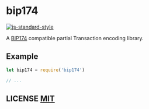 # bip174

[![js-standard-style](https://cdn.rawgit.com/feross/standard/master/badge.svg)](https://github.com/feross/standard)


A [BIP174](https://github.com/bitcoin/bips/blob/master/bip-0174.mediawiki) compatible partial Transaction encoding library.


## Example
``` javascript
let bip174 = require('bip174')

// ...
```


## LICENSE [MIT](LICENSE)
